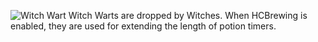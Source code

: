 ![Witch Wart](item:betterwithmods:material:52)
Witch Warts are dropped by Witches. When HCBrewing is enabled, they are used for extending the length of potion timers.